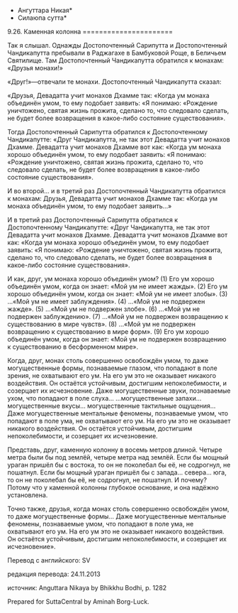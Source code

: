 * Ангуттара Никая*
* Силаюпа сутта*

9\.26\. Каменная колонна
\=\=\=\=\=\=\=\=\=\=\=\=\=\=\=\=\=\=\=\=\=\=

Так я слышал\. Однажды Достопочтенный Сарипутта и Достопочтенный Чандикапутта пребывали в Раджагахе в Бамбуковой Роще, в Беличьем Святилище\. Там Достопочтенный Чандикапутта обратился к монахам: «Друзья монахи\!»

«Друг\!»—отвечали те монахи\. Достопочтенный Чандикапутта сказал:

«Друзья, Девадатта учит монахов Дхамме так: «Когда ум монаха объединён умом, то ему подобает заявить: «Я понимаю: «Рождение уничтожено, святая жизнь прожита, сделано то, что следовало сделать, не будет более возвращения в какое\-либо состояние существования»\.

Тогда Достопочтенный Сарипутта обратился к Достопочтенному Чандикапутте: «Друг Чандикапутта, не так этот Девадатта учит монахов Дхамме\. Девадатта учит монахов Дхамме вот как: «Когда ум монаха хорошо объединён умом, то ему подобает заявить: «Я понимаю: «Рождение уничтожено, святая жизнь прожита, сделано то, что следовало сделать, не будет более возвращения в какое\-либо состояние существования»\.

И во второй… и в третий раз Достопочтенный Чандикапутта обратился к монахам: Друзья, Девадатта учит монахов Дхамме так: «Когда ум монаха объединён умом, то ему подобает заявить…»

И в третий раз Достопочтенный Сарипутта обратился к Достопочтенному Чандикапутте: «Друг Чандикапутта, не так этот Девадатта учит монахов Дхамме\. Девадатта учит монахов Дхамме вот как: «Когда ум монаха хорошо объединён умом, то ему подобает заявить: «Я понимаю: «Рождение уничтожено, святая жизнь прожита, сделано то, что следовало сделать, не будет более возвращения в какое\-либо состояние существования»\.

И как, друг, ум монаха хорошо объединён умом? \(1\) Его ум хорошо объединён умом, когда он знает: «Мой ум не имеет жажды»\. \(2\) Его ум хорошо объединён умом, когда он знает: «Мой ум не имеет злобы»\. \(3\) …«Мой ум не имеет заблуждения»\. \(4\) …«Мой ум не подвержен жажде»\. \(5\) …«Мой ум не подвержен злобе»\. \(6\) …«Мой ум не подвержен заблуждению»\. \(7\) …«Мой ум не подвержен возвращению к существованию в мире чувств»\. \(8\) …«Мой ум не подвержен возвращению к существованию в мире форм»\. \(9\) Его ум хорошо объединён умом, когда он знает: «Мой ум не подвержен возвращению к существованию в бесформенном мире»\.

Когда, друг, монах столь совершенно освобождён умом, то даже могущественные формы, познаваемые глазом, что попадают в поле зрения, не охватывают его ум\. На его ум это не оказывает никакого воздействия\. Он остаётся устойчивым, достигшим непоколебимости, и созерцает их исчезновение\. Даже могущественные звуки, познаваемые ухом, что попадают в поле слуха… …могущественные запахи… могущественные вкусы… могущественные тактильные ощущения… Даже могущественные ментальные феномены, познаваемые умом, что попадают в поле ума, не охватывают его ум\. На его ум это не оказывает никакого воздействия\. Он остаётся устойчивым, достигшим непоколебимости, и созерцает их исчезновение\.

Представь, друг, каменную колонну в восемь метров длиной\. Четыре метра были бы под землёй, четыре метра над землёй\. Если бы мощный ураган пришёл бы с востока, то он не поколебал бы её, не содрогнул, не пошатнул\. Если бы мощный ураган пришёл бы с запада… севера… юга, то он не поколебал бы её, не содрогнул, не пошатнул\. И почему? Потому что у каменной колонны глубокое основание, и она надёжно установлена\.

Точно также, друзья, когда монах столь совершенно освобождён умом, то даже могущественные формы… Даже могущественные ментальные феномены, познаваемые умом, что попадают в поле ума, не охватывают его ум\. На его ум это не оказывает никакого воздействия\. Он остаётся устойчивым, достигшим непоколебимости, и созерцает их исчезновение»\.

Перевод с английского: SV

редакция перевода: 24\.11\.2013

источник: Anguttara Nikaya by Bhikkhu Bodhi, p\. 1282

Prepared for SuttaCentral by Aminah Borg\-Luck\.